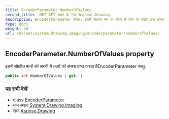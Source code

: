 ```yaml
---
title: EncoderParameter.NumberOfValues
second_title: .NET API संदर्भ के लिए Aspose.Drawing
description: EncoderParameter संपत्त. इसमें संग्रहत मनं क सरण में तत्वं क संख्य प्रप्त करत हैEncoderParameter वस्तु.
type: docs
weight: 30
url: /hi/net/system.drawing.imaging/encoderparameter/numberofvalues/
---
```

## EncoderParameter.NumberOfValues property

इसमें संग्रहीत मानों की सरणी में तत्वों की संख्या प्राप्त करता हैEncoderParameter वस्तु.

```csharp
public int NumberOfValues { get; }
```

### यह सभी देखें

* class [EncoderParameter](../)
* नाम स्थान [System.Drawing.Imaging](../../encoderparameter/)
* सभा [Aspose.Drawing](../../../)



